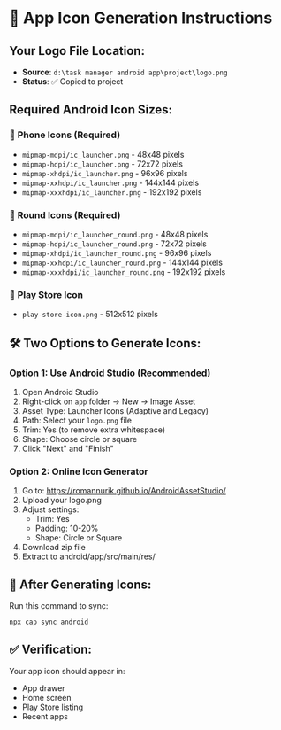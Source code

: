 # 🎨 App Icon Generation Instructions

## Your Logo File Location:
- **Source**: `d:\task manager android app\project\logo.png`
- **Status**: ✅ Copied to project

## Required Android Icon Sizes:

### 📱 **Phone Icons (Required)**
- `mipmap-mdpi/ic_launcher.png` - 48x48 pixels
- `mipmap-hdpi/ic_launcher.png` - 72x72 pixels  
- `mipmap-xhdpi/ic_launcher.png` - 96x96 pixels
- `mipmap-xxhdpi/ic_launcher.png` - 144x144 pixels
- `mipmap-xxxhdpi/ic_launcher.png` - 192x192 pixels

### 🎯 **Round Icons (Required)**
- `mipmap-mdpi/ic_launcher_round.png` - 48x48 pixels
- `mipmap-hdpi/ic_launcher_round.png` - 72x72 pixels
- `mipmap-xhdpi/ic_launcher_round.png` - 96x96 pixels
- `mipmap-xxhdpi/ic_launcher_round.png` - 144x144 pixels
- `mipmap-xxxhdpi/ic_launcher_round.png` - 192x192 pixels

### 🏪 **Play Store Icon**
- `play-store-icon.png` - 512x512 pixels

## 🛠️ **Two Options to Generate Icons:**

### **Option 1: Use Android Studio (Recommended)**
1. Open Android Studio
2. Right-click on `app` folder → New → Image Asset
3. Asset Type: Launcher Icons (Adaptive and Legacy)
4. Path: Select your `logo.png` file
5. Trim: Yes (to remove extra whitespace)
6. Shape: Choose circle or square
7. Click "Next" and "Finish"

### **Option 2: Online Icon Generator**
1. Go to: https://romannurik.github.io/AndroidAssetStudio/
2. Upload your logo.png
3. Adjust settings:
   - Trim: Yes
   - Padding: 10-20%
   - Shape: Circle or Square
4. Download zip file
5. Extract to android/app/src/main/res/

## 🎯 **After Generating Icons:**
Run this command to sync:
```bash
npx cap sync android
```

## ✅ **Verification:**
Your app icon should appear in:
- App drawer
- Home screen
- Play Store listing
- Recent apps
